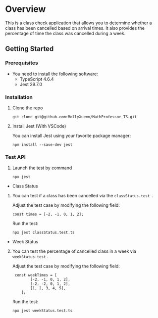 # Overview

This is a class check application that allows you to determine whether a class has been cancelled based on arrival times. It also provides the percentage of time the class was cancelled during a week.


## Getting Started

### Prerequisites

- You need to install the following software:
  - TypeScript 4.6.4
  - Jest 29.7.0


### Installation

1. Clone the repo
   ```shell
   git clone git@github.com:MollyXuemn/MathProfessor_TS.git
   ```

2. Install Jest (With VSCode)
    
    You can install Jest using your favorite package manager:
    ```shell
   npm install --save-dev jest
   ```
   
  

### Test API

1. Launch the test by command
    ```shell
   npx jest
   ```
   
- Class Status

1.  You can test if a class has been cancelled via the   `classStatus.test `. 
    
    Adjust the test case by modifying the following field:
    
    
    ```shell
    const times = [-2, -1, 0, 1, 2];
    ```
    Run the test:

    ```shell
    npx jest classStatus.test.ts
    ```
    
- Week Status

2.  You can test the percentage of cancelled class in a week via `weekStatus.test` .

     Adjust the test case by modifying the following field:

    ```shell
     const weekTimes = [
            [-2, -1, 0, 1, 2],
            [-2, -2, 0, 1, 2],
            [1, 2, 3, 4, 5],
        ];
    ```
    Run the test:

    ```shell
    npx jest weekStatus.test.ts
    ```




